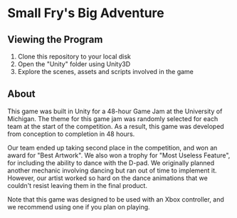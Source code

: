 # Small Fry's Big Adventure #

## Viewing the Program ##

1. Clone this repository to your local disk
2. Open the "Unity" folder using Unity3D
3. Explore the scenes, assets and scripts involved in the game

## About ##

This game was built in Unity for a 48-hour Game Jam at the University of Michigan. The theme for this game jam was randomly selected for each team at the start of the competition. As a result, this game was developed from conception to completion in 48 hours.

Our team ended up taking second place in the competition, and won an award for "Best Artwork". We also won a trophy for "Most Useless Feature", for including the ability to dance with the D-pad. We originally planned another mechanic involving dancing but ran out of time to implement it. However, our artist worked so hard on the dance animations that we couldn't resist leaving them in the final product.

Note that this game was designed to be used with an Xbox controller, and we recommend using one if you plan on playing.